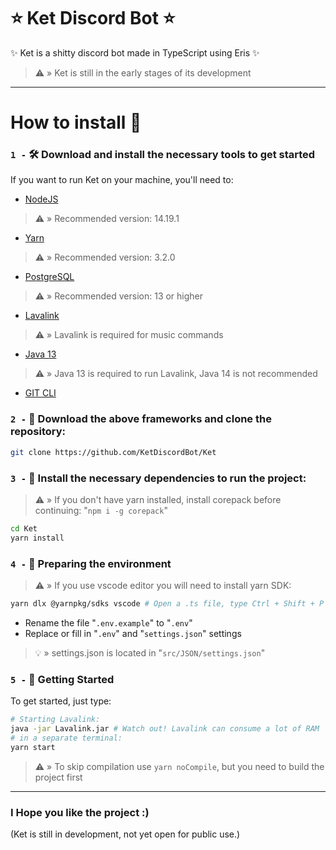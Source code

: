 # ⭐ Ket Discord Bot ⭐
✨ Ket is a shitty discord bot made in TypeScript using Eris ✨
> ⚠️ » Ket is still in the early stages of its development

- - - -

# How to install 🤔
### `1 -` 🛠️ Download and install the necessary tools to get started
If you want to run Ket on your machine, you'll need to:
- [NodeJS](https://nodejs.org/pt-br/)
> ⚠️ » Recommended version: 14.19.1
- [Yarn](https://yarnpkg.com/)
> ⚠️ » Recommended version: 3.2.0
- [PostgreSQL](https://www.postgresql.org/download/)
> ⚠️ » Recommended version: 13 or higher
- [Lavalink](https://ci.fredboat.com/viewLog.html?buildId=lastSuccessful&buildTypeId=Lavalink_Build&tab=artifacts&guest=1)
> ⚠️ » Lavalink is required for music commands
- [Java 13](https://www.oracle.com/java/technologies/javase/jdk13-archive-downloads.html)
> ⚠️ » Java 13 is required to run Lavalink, Java 14 is not recommended
- [GIT CLI](https://git-scm.com/downloads)

### `2 -` 📁 Download the above frameworks and clone the repository:
```bash
git clone https://github.com/KetDiscordBot/Ket
```

### `3 -` 🧰 Install the necessary dependencies to run the project:
> ⚠️ » If you don't have yarn installed, install corepack before continuing: "`npm i -g corepack`"
```bash
cd Ket
yarn install
```

### `4 -` 🌿 Preparing the environment
> ⚠️ » If you use vscode editor you will need to install yarn SDK:
```bash
yarn dlx @yarnpkg/sdks vscode # Open a .ts file, type Ctrl + Shift + P and change the TypeScript version
```
- Rename the file "`.env.example`" to "`.env`"
- Replace or fill in "`.env`" and "`settings.json`" settings
> 💡 » settings.json is located in "`src/JSON/settings.json`"

### `5 -` 🚀 Getting Started
To get started, just type:
``` bash
# Starting Lavalink:
java -jar Lavalink.jar # Watch out! Lavalink can consume a lot of RAM
# in a separate terminal:
yarn start
```
> ⚠️ » To skip compilation use `yarn noCompile`, but you need to build the project first

- - - -

### I Hope you like the project :)

(Ket is still in development, not yet open for public use.)